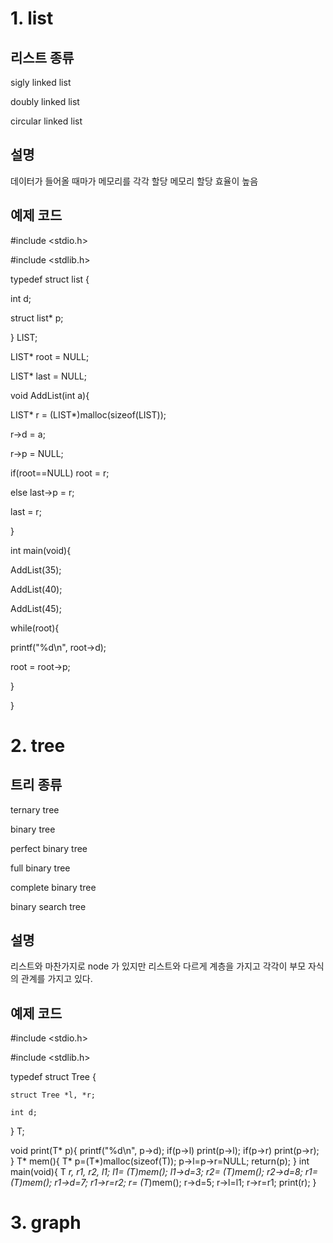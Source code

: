 # 1. list
## 리스트 종류
sigly linked list

doubly linked list

circular linked list

## 설명
데이터가 들어올 때마가 메모리를 각각 할당
메모리 할당 효율이 높음
## 예제 코드
#include <stdio.h>

#include <stdlib.h>

typedef struct list {

 int d;
 
 struct list* p;
 
} LIST;

LIST* root = NULL;

LIST* last = NULL;

void AddList(int a){

 LIST* r = (LIST*)malloc(sizeof(LIST));
 
 r->d = a;
 
 r->p = NULL;
 
 if(root==NULL) root = r;
 
 else           last->p = r;
 
 last = r;
 
}

int main(void){

 AddList(35);
 
 AddList(40);
 
 AddList(45);
 
 while(root){
 
  printf("%d\n", root->d);
  
  root = root->p;
  
 }
 
}

# 2. tree
## 트리 종류
ternary tree

binary tree

perfect binary tree

full binary tree

complete binary tree

binary search tree

## 설명
리스트와 마찬가지로 node 가 있지만 리스트와 다르게 계층을 가지고 각각이 부모 자식의 관계를 가지고 있다.
## 예제 코드
#include <stdio.h>

#include <stdlib.h>

typedef struct Tree {

    struct Tree *l, *r;
    
    int d;
    
} T;

void print(T* p){
   printf("%d\n", p->d);
   if(p->l) print(p->l);
   if(p->r) print(p->r);    
}
T* mem(){
 T* p=(T*)malloc(sizeof(T));
 p->l=p->r=NULL;
 return(p);
}
int main(void){
    T *r, *r1, *r2, *l1;
    l1= (T*)mem(); l1->d=3; 
    r2= (T*)mem(); r2->d=8; 
    r1= (T*)mem(); r1->d=7; r1->r=r2;
    r= (T*)mem(); r->d=5; r->l=l1;  r->r=r1;
    print(r);
}

# 3. graph
